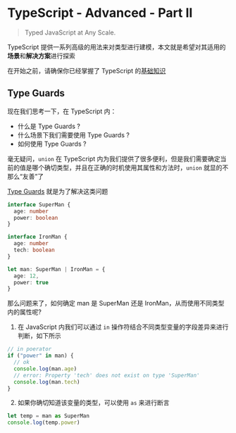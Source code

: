 # TypeScript - Advanced - Part II

> Typed JavaScript at Any Scale.

TypeScript 提供一系列高级的用法来对类型进行建模，本文就是希望对其适用的**场景**和**解决方案**进行探索

在开始之前，请确保你已经掌握了 TypeScript 的[基础知识](./index,md)



## Type Guards

现在我们思考一下，在 TypeScript 内：

- 什么是 Type Guards ?
- 什么场景下我们需要使用 Type Guards ?
- 如何使用 Type Guards ?

毫无疑问，`union` 在 TypeScript 内为我们提供了很多便利，但是我们需要确定当前的值是哪个确切类型，并且在正确的时机使用其属性和方法时，`union` 就显的不那么“友善”了

[Type Guards](https://github.com/Y-lonelY/study-typescript/tree/master/advance/typeGuards.ts) 就是为了解决这类问题

```typescript
interface SuperMan {
  age: number
  power: boolean
}

interface IronMan {
  age: number
  tech: boolean
}

let man: SuperMan | IronMan = {
  age: 12,
  power: true
}
```

那么问题来了，如何确定 man 是 SuperMan 还是 IronMan，从而使用不同类型内的属性呢?

1. 在 JavaScript 内我们可以通过 `in` 操作符结合不同类型变量的字段差异来进行判断，如下所示

```typescript
// in poerator
if ("power" in man) {
  // ok
  console.log(man.age)
  // error: Property 'tech' does not exist on type 'SuperMan'
  console.log(man.tech)
}
```

2. 如果你确切知道该变量的类型，可以使用 `as` 来进行断言

```typescript
let temp = man as SuperMan
console.log(temp.power)
```

